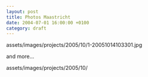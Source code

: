 ```yaml
---
layout: post
title: Photos Maastricht
date: 2004-07-01 16:00:00 +0100
category: draft
---
```


assets/images/projects/2005/10/1-20051014103301.jpg

and more...

assets/images/projects/2005/10/
